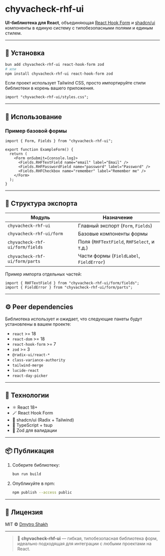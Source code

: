 # chyvacheck-rhf-ui

**UI-библиотека для React**, объединяющая [React Hook Form](https://react-hook-form.com/) и [shadcn/ui](https://ui.shadcn.com/) компоненты в единую систему с типобезопасными полями и единым стилем.

---

## 🚀 Установка

```bash
bun add chyvacheck-rhf-ui react-hook-form zod
# или
npm install chyvacheck-rhf-ui react-hook-form zod
```

Если проект использует Tailwind CSS, просто импортируйте стили библиотеки в корень вашего приложения.

```tsx
import "chyvacheck-rhf-ui/styles.css";
```

---

## 🧩 Использование

### Пример базовой формы

```tsx
import { Form, Fields } from "chyvacheck-rhf-ui";

export function ExampleForm() {
  return (
    <Form onSubmit={console.log}>
      <Fields.RHFTextField name="email" label="Email" />
      <Fields.RHFPasswordField name="password" label="Password" />
      <Fields.RHFCheckbox name="remember" label="Remember me" />
    </Form>
  );
}
```

---

## 📁 Структура экспорта

| Модуль                          | Назначение                                 |
| ------------------------------- | ------------------------------------------ |
| `chyvacheck-rhf-ui`             | Главный экспорт (`Form`, `Fields`)         |
| `chyvacheck-rhf-ui/form`        | Базовые компоненты формы                   |
| `chyvacheck-rhf-ui/form/fields` | Поля (`RHFTextField`, `RHFSelect`, и т.д.) |
| `chyvacheck-rhf-ui/form/parts`  | Части формы (`FieldLabel`, `FieldError`)   |

Пример импорта отдельных частей:

```tsx
import { RHFTextField } from "chyvacheck-rhf-ui/form/fields";
import { FieldError } from "chyvacheck-rhf-ui/form/parts";
```

---

## ⚙️ Peer dependencies

Библиотека использует и ожидает, что следующие пакеты будут установлены в вашем проекте:

- `react` >= 18
- `react-dom` >= 18
- `react-hook-form` >= 7
- `zod` >= 3
- `@radix-ui/react-*`
- `class-variance-authority`
- `tailwind-merge`
- `lucide-react`
- `react-day-picker`

---

## 🧱 Технологии

- ⚛️ React 18+
- 🪄 React Hook Form
- 💅 shadcn/ui (Radix + Tailwind)
- 🧩 TypeScript + tsup
- 🧠 Zod для валидации

---

## 📦 Публикация

1. Соберите библиотеку:
   ```bash
   bun run build
   ```
2. Опубликуйте в npm:
   ```bash
   npm publish --access public
   ```

---

## 🪪 Лицензия

MIT © [Dmytro Shakh](https://github.com/chyvacheck)

---

> 🌟 **chyvacheck-rhf-ui** — гибкая, типобезопасная библиотека форм, идеально подходящая для интеграции с любыми проектами на React.
